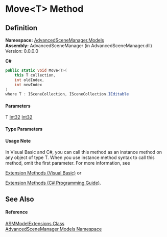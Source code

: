 # Move\<T> Method

## Definition

**Namespace:** [AdvancedSceneManager.Models](N_AdvancedSceneManager_Models.md)\
**Assembly:** AdvancedSceneManager (in AdvancedSceneManager.dll) Version: 0.0.0.0

**C#**

```c#
public static void Move<T>(
	this T collection,
	int oldIndex,
	int newIndex
)
where T : ISceneCollection, ISceneCollection.IEditable

```

#### Parameters

&#x20; T   [Int32](https://learn.microsoft.com/dotnet/api/system.int32)   [Int32](https://learn.microsoft.com/dotnet/api/system.int32)&#x20;

#### Type Parameters

#### Usage Note

In Visual Basic and C#, you can call this method as an instance method on any object of type T. When you use instance method syntax to call this method, omit the first parameter. For more information, see

[Extension Methods (Visual Basic)](https://docs.microsoft.com/dotnet/visual-basic/programming-guide/language-features/procedures/extension-methods) or

[Extension Methods (C# Programming Guide)](https://docs.microsoft.com/dotnet/csharp/programming-guide/classes-and-structs/extension-methods).

## See Also

#### Reference

[ASMModelExtensions Class](T_AdvancedSceneManager_Models_ASMModelExtensions.md)\
[AdvancedSceneManager.Models Namespace](N_AdvancedSceneManager_Models.md)
